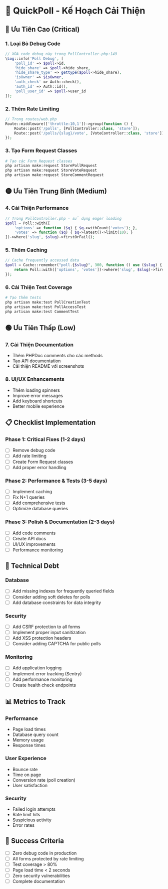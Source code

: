 # 🚀 QuickPoll - Kế Hoạch Cải Thiện

## 🔴 **Ưu Tiên Cao (Critical)**

### 1. Loại Bỏ Debug Code
```php
// XÓA code debug này trong PollController.php:149
\Log::info('Poll Debug', [
    'poll_id' => $poll->id,
    'hide_share' => $poll->hide_share,
    'hide_share_type' => gettype($poll->hide_share),
    'isOwner' => $isOwner,
    'auth_check' => Auth::check(),
    'auth_id' => Auth::id(),
    'poll_user_id' => $poll->user_id
]);
```

### 2. Thêm Rate Limiting
```php
// Trong routes/web.php
Route::middleware(['throttle:10,1'])->group(function () {
    Route::post('/polls', [PollController::class, 'store']);
    Route::post('/polls/{slug}/vote', [VoteController::class, 'store']);
});
```

### 3. Tạo Form Request Classes
```bash
# Tạo các Form Request classes
php artisan make:request StorePollRequest
php artisan make:request StoreVoteRequest
php artisan make:request StoreCommentRequest
```

## 🟡 **Ưu Tiên Trung Bình (Medium)**

### 4. Cải Thiện Performance
```php
// Trong PollController.php - sử dụng eager loading
$poll = Poll::with([
    'options' => function ($q) { $q->withCount('votes'); },
    'votes' => function ($q) { $q->latest()->limit(10); }
])->where('slug', $slug)->firstOrFail();
```

### 5. Thêm Caching
```php
// Cache frequently accessed data
$poll = Cache::remember("poll.{$slug}", 300, function () use ($slug) {
    return Poll::with(['options', 'votes'])->where('slug', $slug)->first();
});
```

### 6. Cải Thiện Test Coverage
```bash
# Tạo thêm tests
php artisan make:test PollCreationTest
php artisan make:test PollAccessTest
php artisan make:test CommentTest
```

## 🟢 **Ưu Tiên Thấp (Low)**

### 7. Cải Thiện Documentation
- Thêm PHPDoc comments cho các methods
- Tạo API documentation
- Cải thiện README với screenshots

### 8. UI/UX Enhancements
- Thêm loading spinners
- Improve error messages
- Add keyboard shortcuts
- Better mobile experience

## 📋 **Checklist Implementation**

### Phase 1: Critical Fixes (1-2 days)
- [ ] Remove debug code
- [ ] Add rate limiting
- [ ] Create Form Request classes
- [ ] Add proper error handling

### Phase 2: Performance & Tests (3-5 days)
- [ ] Implement caching
- [ ] Fix N+1 queries
- [ ] Add comprehensive tests
- [ ] Optimize database queries

### Phase 3: Polish & Documentation (2-3 days)
- [ ] Add code comments
- [ ] Create API docs
- [ ] UI/UX improvements
- [ ] Performance monitoring

## 🔧 **Technical Debt**

### Database
- [ ] Add missing indexes for frequently queried fields
- [ ] Consider adding soft deletes for polls
- [ ] Add database constraints for data integrity

### Security
- [ ] Add CSRF protection to all forms
- [ ] Implement proper input sanitization
- [ ] Add XSS protection headers
- [ ] Consider adding CAPTCHA for public polls

### Monitoring
- [ ] Add application logging
- [ ] Implement error tracking (Sentry)
- [ ] Add performance monitoring
- [ ] Create health check endpoints

## 📊 **Metrics to Track**

### Performance
- Page load times
- Database query count
- Memory usage
- Response times

### User Experience
- Bounce rate
- Time on page
- Conversion rate (poll creation)
- User satisfaction

### Security
- Failed login attempts
- Rate limit hits
- Suspicious activity
- Error rates

## 🎯 **Success Criteria**

- [ ] Zero debug code in production
- [ ] All forms protected by rate limiting
- [ ] Test coverage > 80%
- [ ] Page load time < 2 seconds
- [ ] Zero security vulnerabilities
- [ ] Complete documentation

